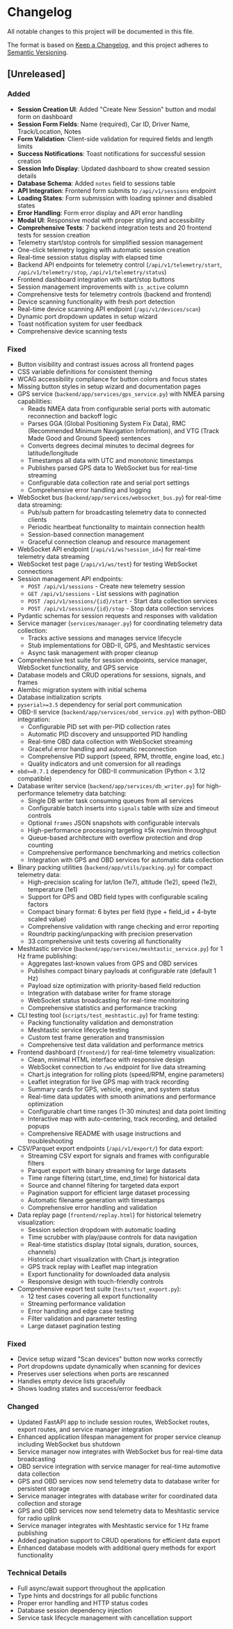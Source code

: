 # Changelog

All notable changes to this project will be documented in this file.

The format is based on [Keep a Changelog](https://keepachangelog.com/en/1.0.0/),
and this project adheres to [Semantic Versioning](https://semver.org/spec/v2.0.0.html).

## [Unreleased]

### Added
- **Session Creation UI**: Added "Create New Session" button and modal form on dashboard
- **Session Form Fields**: Name (required), Car ID, Driver Name, Track/Location, Notes
- **Form Validation**: Client-side validation for required fields and length limits
- **Success Notifications**: Toast notifications for successful session creation
- **Session Info Display**: Updated dashboard to show created session details
- **Database Schema**: Added `notes` field to sessions table
- **API Integration**: Frontend form submits to `/api/v1/sessions` endpoint
- **Loading States**: Form submission with loading spinner and disabled states
- **Error Handling**: Form error display and API error handling
- **Modal UI**: Responsive modal with proper styling and accessibility
- **Comprehensive Tests**: 7 backend integration tests and 20 frontend tests for session creation
- Telemetry start/stop controls for simplified session management
- One-click telemetry logging with automatic session creation
- Real-time session status display with elapsed time
- Backend API endpoints for telemetry control (`/api/v1/telemetry/start`, `/api/v1/telemetry/stop`, `/api/v1/telemetry/status`)
- Frontend dashboard integration with start/stop buttons
- Session management improvements with `is_active` column
- Comprehensive tests for telemetry controls (backend and frontend)
- Device scanning functionality with fresh port detection
- Real-time device scanning API endpoint (`/api/v1/devices/scan`)
- Dynamic port dropdown updates in setup wizard
- Toast notification system for user feedback
- Comprehensive device scanning tests

### Fixed
- Button visibility and contrast issues across all frontend pages
- CSS variable definitions for consistent theming
- WCAG accessibility compliance for button colors and focus states
- Missing button styles in setup wizard and documentation pages
- GPS service (`backend/app/services/gps_service.py`) with NMEA parsing capabilities:
  - Reads NMEA data from configurable serial ports with automatic reconnection and backoff logic
  - Parses GGA (Global Positioning System Fix Data), RMC (Recommended Minimum Navigation Information), and VTG (Track Made Good and Ground Speed) sentences
  - Converts degrees decimal minutes to decimal degrees for latitude/longitude
  - Timestamps all data with UTC and monotonic timestamps
  - Publishes parsed GPS data to WebSocket bus for real-time streaming
  - Configurable data collection rate and serial port settings
  - Comprehensive error handling and logging
- WebSocket bus (`backend/app/services/websocket_bus.py`) for real-time data streaming:
  - Pub/sub pattern for broadcasting telemetry data to connected clients
  - Periodic heartbeat functionality to maintain connection health
  - Session-based connection management
  - Graceful connection cleanup and resource management
- WebSocket API endpoint (`/api/v1/ws?session_id=`) for real-time telemetry data streaming
- WebSocket test page (`/api/v1/ws/test`) for testing WebSocket connections
- Session management API endpoints:
  - `POST /api/v1/sessions` - Create new telemetry session
  - `GET /api/v1/sessions` - List sessions with pagination
  - `POST /api/v1/sessions/{id}/start` - Start data collection services
  - `POST /api/v1/sessions/{id}/stop` - Stop data collection services
- Pydantic schemas for session requests and responses with validation
- Service manager (`services/manager.py`) for coordinating telemetry data collection:
  - Tracks active sessions and manages service lifecycle
  - Stub implementations for OBD-II, GPS, and Meshtastic services
  - Async task management with proper cleanup
- Comprehensive test suite for session endpoints, service manager, WebSocket functionality, and GPS service
- Database models and CRUD operations for sessions, signals, and frames
- Alembic migration system with initial schema
- Database initialization scripts
- `pyserial>=3.5` dependency for serial port communication
- OBD-II service (`backend/app/services/obd_service.py`) with python-OBD integration:
  - Configurable PID set with per-PID collection rates
  - Automatic PID discovery and unsupported PID handling
  - Real-time OBD data collection with WebSocket streaming
  - Graceful error handling and automatic reconnection
  - Comprehensive PID support (speed, RPM, throttle, engine load, etc.)
  - Quality indicators and unit conversion for all readings
- `obd>=0.7.1` dependency for OBD-II communication (Python < 3.12 compatible)
- Database writer service (`backend/app/services/db_writer.py`) for high-performance telemetry data batching:
  - Single DB writer task consuming queues from all services
  - Configurable batch inserts into `signals` table with size and timeout controls
  - Optional `frames` JSON snapshots with configurable intervals
  - High-performance processing targeting ≥5k rows/min throughput
  - Queue-based architecture with overflow protection and drop counting
  - Comprehensive performance benchmarking and metrics collection
  - Integration with GPS and OBD services for automatic data collection
- Binary packing utilities (`backend/app/utils/packing.py`) for compact telemetry data:
  - High-precision scaling for lat/lon (1e7), altitude (1e2), speed (1e2), temperature (1e1)
  - Support for GPS and OBD field types with configurable scaling factors
  - Compact binary format: 6 bytes per field (type + field_id + 4-byte scaled value)
  - Comprehensive validation with range checking and error reporting
  - Roundtrip packing/unpacking with precision preservation
  - 33 comprehensive unit tests covering all functionality
- Meshtastic service (`backend/app/services/meshtastic_service.py`) for 1 Hz frame publishing:
  - Aggregates last-known values from GPS and OBD services
  - Publishes compact binary payloads at configurable rate (default 1 Hz)
  - Payload size optimization with priority-based field reduction
  - Integration with database writer for frame storage
  - WebSocket status broadcasting for real-time monitoring
  - Comprehensive statistics and performance tracking
- CLI testing tool (`scripts/test_meshtastic.py`) for frame testing:
  - Packing functionality validation and demonstration
  - Meshtastic service lifecycle testing
  - Custom test frame generation and transmission
  - Comprehensive test data validation and performance metrics
- Frontend dashboard (`frontend/`) for real-time telemetry visualization:
  - Clean, minimal HTML interface with responsive design
  - WebSocket connection to `/ws` endpoint for live data streaming
  - Chart.js integration for rolling plots (speed/RPM, engine parameters)
  - Leaflet integration for live GPS map with track recording
  - Summary cards for GPS, vehicle, engine, and system status
  - Real-time data updates with smooth animations and performance optimization
  - Configurable chart time ranges (1-30 minutes) and data point limiting
  - Interactive map with auto-centering, track recording, and detailed popups
  - Comprehensive README with usage instructions and troubleshooting
- CSV/Parquet export endpoints (`/api/v1/export/`) for data export:
  - Streaming CSV export for signals and frames with configurable filters
  - Parquet export with binary streaming for large datasets
  - Time range filtering (start_time, end_time) for historical data
  - Source and channel filtering for targeted data export
  - Pagination support for efficient large dataset processing
  - Automatic filename generation with timestamps
  - Comprehensive error handling and validation
- Data replay page (`frontend/replay.html`) for historical telemetry visualization:
  - Session selection dropdown with automatic loading
  - Time scrubber with play/pause controls for data navigation
  - Real-time statistics display (total signals, duration, sources, channels)
  - Historical chart visualization with Chart.js integration
  - GPS track replay with Leaflet map integration
  - Export functionality for downloaded data analysis
  - Responsive design with touch-friendly controls
- Comprehensive export test suite (`tests/test_export.py`):
  - 12 test cases covering all export functionality
  - Streaming performance validation
  - Error handling and edge case testing
  - Filter validation and parameter testing
  - Large dataset pagination testing

### Fixed
- Device setup wizard "Scan devices" button now works correctly
- Port dropdowns update dynamically when scanning for devices
- Preserves user selections when ports are rescanned
- Handles empty device lists gracefully
- Shows loading states and success/error feedback

### Changed
- Updated FastAPI app to include session routes, WebSocket routes, export routes, and service manager integration
- Enhanced application lifespan management for proper service cleanup including WebSocket bus shutdown
- Service manager now integrates with WebSocket bus for real-time data broadcasting
- OBD service integration with service manager for real-time automotive data collection
- GPS and OBD services now send telemetry data to database writer for persistent storage
- Service manager integrates with database writer for coordinated data collection and storage
- GPS and OBD services now send telemetry data to Meshtastic service for radio uplink
- Service manager integrates with Meshtastic service for 1 Hz frame publishing
- Added pagination support to CRUD operations for efficient data export
- Enhanced database models with additional query methods for export functionality

### Technical Details
- Full async/await support throughout the application
- Type hints and docstrings for all public functions
- Proper error handling and HTTP status codes
- Database session dependency injection
- Service task lifecycle management with cancellation support
